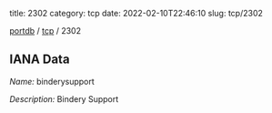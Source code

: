 title: 2302
category: tcp
date: 2022-02-10T22:46:10
slug: tcp/2302

[portdb](/) / [tcp](/category/tcp.html) / 2302


## IANA Data

_Name:_ binderysupport

_Description:_ Bindery Support

